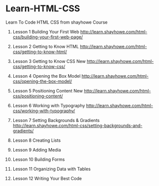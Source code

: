 # Learn-HTML-CSS
Learn To Code HTML CSS from shayhowe Course


1. Lesson 1
Building Your First Web
http://learn.shayhowe.com/html-css/building-your-first-web-page/

2. Lesson 2
Getting to Know HTML
http://learn.shayhowe.com/html-css/getting-to-know-html/

3. Lesson 3
Getting to Know CSS New
http://learn.shayhowe.com/html-css/getting-to-know-css/

4. Lesson 4
Opening the Box Model
http://learn.shayhowe.com/html-css/opening-the-box-model/

5. Lesson 5
Positioning Content New
http://learn.shayhowe.com/html-css/positioning-content/

6. Lesson 6
Working with Typography
http://learn.shayhowe.com/html-css/working-with-typography/

7. Lesson 7
Setting Backgrounds & Gradients
http://learn.shayhowe.com/html-css/setting-backgrounds-and-gradients/

8. Lesson 8
Creating Lists

9. Lesson 9
Adding Media

10. Lesson 10
Building Forms

11. Lesson 11
Organizing Data with Tables

12. Lesson 12
Writing Your Best Code
